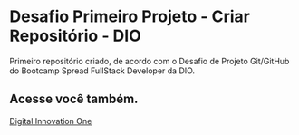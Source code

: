 # Desafio Primeiro Projeto - Criar Repositório - DIO
Primeiro repositório criado, de acordo com o Desafio de Projeto Git/GitHub do Bootcamp Spread FullStack Developer da DIO.

## Acesse você também.
[Digital Innovation One](https://www.dio.me/)
